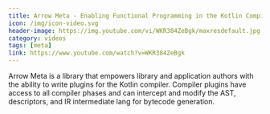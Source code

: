 ```yaml
---
title: Arrow Meta - Enabling Functional Programming in the Kotlin Compiler
icon: /img/icon-video.svg
header-image: https://img.youtube.com/vi/WKR384ZeBgk/maxresdefault.jpg
category: videos
tags: [meta]
link: https://www.youtube.com/watch?v=WKR384ZeBgk
---
```

Arrow Meta is a library that empowers library and application authors with the ability to write plugins for the Kotlin compiler. Compiler plugins have access to all compiler phases and can intercept and modify the AST, descriptors, and IR intermediate lang for bytecode generation.
